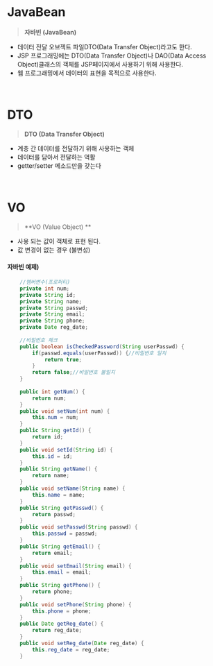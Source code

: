 # JavaBean
> **자바빈 (JavaBean)**
- 데이터 전달 오브젝트 파일DTO(Data Transfer Object)라고도 한다.
- JSP 프로그래밍에는 DTO(Data Transfer Object)나 DAO(Data Access Object)클래스의 객체를 JSP페이지에서 사용하기 위해 사용한다.
- 웹 프로그래밍에서 데이터의 표현을 목적으로 사용한다.

<br>

# DTO 
> **DTO (Data Transfer Object)**
- 계층 간 데이터를 전달하기 위해 사용하는 객체
- 데이터를 담아서 전달하는 역활
- getter/setter 메소드만을 갖는다
<br>


# VO 
> **VO (Value Object) **
- 사용 되는 값이 객체로 표현 된다.
- 값 변경이 없는 경우 (불변성)


#### 자바빈 예제)

```java
	//멤버변수(프로퍼티)
	private int num;
	private String id;
	private String name;
	private String passwd;
	private String email;
	private String phone;
	private Date reg_date;
	
	//비밀번호 체크
	public boolean isCheckedPassword(String userPasswd) {
		if(passwd.equals(userPasswd)) {//비밀번호 일치
			return true;
		}
		return false;//비밀번호 불일치
	}
	
	public int getNum() {
		return num;
	}
	public void setNum(int num) {
		this.num = num;
	}
	public String getId() {
		return id;
	}
	public void setId(String id) {
		this.id = id;
	}
	public String getName() {
		return name;
	}
	public void setName(String name) {
		this.name = name;
	}
	public String getPasswd() {
		return passwd;
	}
	public void setPasswd(String passwd) {
		this.passwd = passwd;
	}
	public String getEmail() {
		return email;
	}
	public void setEmail(String email) {
		this.email = email;
	}
	public String getPhone() {
		return phone;
	}
	public void setPhone(String phone) {
		this.phone = phone;
	}
	public Date getReg_date() {
		return reg_date;
	}
	public void setReg_date(Date reg_date) {
		this.reg_date = reg_date;
	}

```
